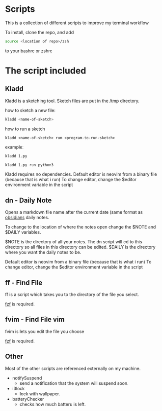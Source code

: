 # Scripts

This is a collection of different scripts to improve my terminal workflow

To install, clone the repo, and add
~~~bash
source <location of repo>/zsh
~~~

to your bashrc or zshrc

# The script included

## Kladd

Kladd is a sketching tool. Sketch files are put in the /tmp directory.

how to sketch a new file:
~~~bash
kladd <name-of-sketch>
~~~

how to run a sketch
~~~
kladd <name-of-sketch> run <program-to-run-sketch>
~~~

example:
~~~bash
kladd 1.py
~~~

~~~bash
kladd 1.py run python3
~~~

Kladd requires no dependencies.
Default editor is neovim from a binary file (because that is what i run)
To change editor, change the $editor environment variable in the script

## dn - Daily Note

Opens a markdown file name after the current date (same format as [obsidians](https://obsidian.md/) daily notes.

To change to the location of where the notes open change the $NOTE and $DAILY variables.

$NOTE is the directory of all your notes. The dn script will cd to this directory so all files in this directory can be edited.
$DAILY is the directory where you want the daily notes to be.

Default editor is neovim from a binary file (because that is what i run)
To change editor, change the $editor environment variable in the script

## ff - Find File

ff is a script which takes you to the directory of the file you select.

[fzf](https://github.com/junegunn/fzf) is required.

## fvim - Find File vim

fvim is lets you edit the file you choose

[fzf](https://github.com/junegunn/fzf) is required.

## Other

Most of the other scripts are referenced externally on my machine.

- notifySuspend
    - send a notification that the system will suspend soon.
- i3lock
    - lock with wallpaper.
- batteryChecker
    - checks how much batteru is left.
